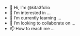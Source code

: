 - 👋 Hi, I’m @kita3folio
- 👀 I’m interested in ...
- 🌱 I’m currently learning ...
- 💞️ I’m looking to collaborate on ...
- 📫 How to reach me ...

<!---
kita3folio/traditional-japan is a ✨ special ✨ repository because its `README.md` (this file) appears on your GitHub profile.
You can click the Preview link to take a look at your changes.
--->
